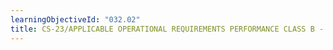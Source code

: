 ```yaml
---
learningObjectiveId: "032.02"
title: CS-23/APPLICABLE OPERATIONAL REQUIREMENTS PERFORMANCE CLASS B - THEORY
---
```

